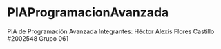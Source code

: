 # PIAProgramacionAvanzada
PIA de Programación Avanzada
Integrantes:
Héctor Alexis Flores Castillo		#2002548
Grupo 061
